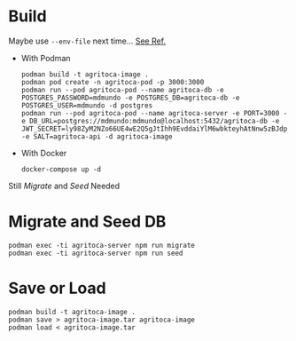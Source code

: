 # Build

Maybe use `--env-file` next time... [See Ref.](http://docs.podman.io/en/latest/markdown/podman-run.1.html#environment)

- With Podman

  ```console
  podman build -t agritoca-image .
  podman pod create -n agritoca-pod -p 3000:3000
  podman run --pod agritoca-pod --name agritoca-db -e POSTGRES_PASSWORD=mdmundo -e POSTGRES_DB=agritoca-db -e POSTGRES_USER=mdmundo -d postgres
  podman run --pod agritoca-pod --name agritoca-server -e PORT=3000 -e DB_URL=postgres://mdmundo:mdmundo@localhost:5432/agritoca-db -e JWT_SECRET=ly98ZyM2NZo66UE4wE2Q5gJtIhh9EvddaiYlM6wbkteyhAtNnw5zBJdpLMvQ0Vg -e SALT=agritoca-api -d agritoca-image
  ```

- With Docker

  ```console
  docker-compose up -d
  ```

Still _Migrate_ and _Seed_ Needed

# Migrate and Seed DB

```console
podman exec -ti agritoca-server npm run migrate
podman exec -ti agritoca-server npm run seed
```

# Save or Load

```console
podman build -t agritoca-image .
podman save > agritoca-image.tar agritoca-image
podman load < agritoca-image.tar
```
